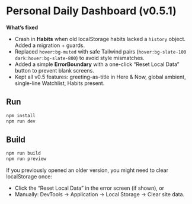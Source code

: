 # Personal Daily Dashboard (v0.5.1)

**What’s fixed**
- Crash in **Habits** when old localStorage habits lacked a `history` object. Added a migration + guards.
- Replaced `hover:bg-muted` with safe Tailwind pairs (`hover:bg-slate-100 dark:hover:bg-slate-800`) to avoid style mismatches.
- Added a simple **ErrorBoundary** with a one-click “Reset Local Data” button to prevent blank screens.
- Kept all v0.5 features: greeting-as-title in Here & Now, global ambient, single-line Watchlist, Habits present.

## Run
```bash
npm install
npm run dev
```

## Build
```bash
npm run build
npm run preview
```

If you previously opened an older version, you might need to clear localStorage once:
- Click the “Reset Local Data” in the error screen (if shown), or
- Manually: DevTools → Application → Local Storage → Clear site data.